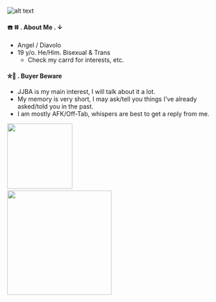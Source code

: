 ![alt text](https://i.pinimg.com/originals/27/63/00/276300522163b38a81f86d93d04ea9e0.gif)

#### ☎️ ⵌ . About Me . ↓
  * Angel / Diavolo
* 19 y/o. He/Him. Bisexual & Trans
   * Check my carrd for interests, etc.


#### ⛤👑 . Buyer Beware
* JJBA is my main interest, I will talk about it a lot.
* My memory is very short, I may ask/tell you things I've already asked/told you in the past.
* I am mostly AFK/Off-Tab, whispers are best to get a reply from me.

<img src="https://i.imgur.com/j3G3Y1U.gif" width="150">ㅤㅤㅤㅤㅤㅤㅤㅤㅤㅤㅤㅤㅤㅤㅤㅤㅤ<img src="https://i.imgur.com/cS4POZj.gif" width="240">
